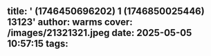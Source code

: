title: ' (1746450696202) 1 (1746850025446) 13123'
author: warms
cover: /images/21321321.jpeg
date: 2025-05-05 10:57:15
tags:
---
[](https://)
